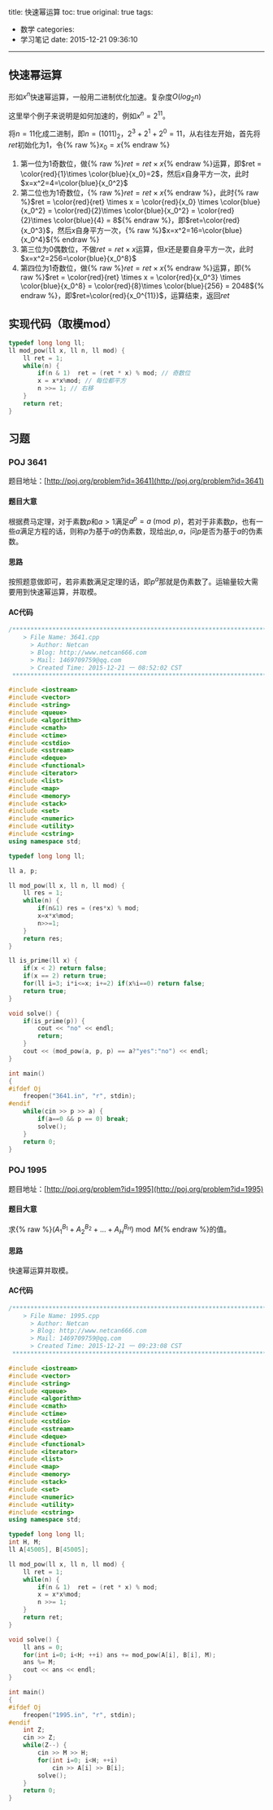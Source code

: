 title: 快速幂运算
toc: true
original: true
tags:
  - 数学
categories:
  - 学习笔记
date: 2015-12-21 09:36:10
---

## 快速幂运算
形如$x^n$快速幂运算，一般用二进制优化加速。复杂度$O(log_2 n)$

这里举个例子来说明是如何加速的，例如$x^n=2^{11}$。

将$n=11$化成二进制，即$n=(1011)_2，2^3+2^1+2^0 = 11$，从右往左开始，首先将$ret$初始化为1，令{% raw %}$x_0=x${% endraw %}

1. 第一位为1奇数位，做{% raw %}$ret = ret\times  x${% endraw %}运算，即$ret = \color{red}{1}\times \color{blue}{x_0}=2$，然后$x$自身平方一次，此时$x=x^2=4=\color{blue}{x_0^2}$
2. 第二位也为1奇数位，{% raw %}$ret = ret \times  x${% endraw %}，此时{% raw %}$ret = \color{red}{ret} \times x = \color{red}{x_0} \times \color{blue}{x_0^2} = \color{red}{2}\times \color{blue}{x_0^2} = \color{red}{2}\times \color{blue}{4} = 8${% endraw %}，即$ret=\color{red}{x_0^3}$，然后$x$自身平方一次，{% raw %}$x=x^2=16=\color{blue}{x_0^4}${% endraw %}
3. 第三位为0偶数位，不做$ret = ret\times x$运算，但$x$还是要自身平方一次，此时$x=x^2=256=\color{blue}{x_0^8}$
4. 第四位为1奇数位，做{% raw %}$ret = ret\times x${% endraw %}运算，即{% raw %}$ret = \color{red}{ret} \times  x = \color{red}{x_0^3} \times  \color{blue}{x_0^8} = \color{red}{8}\times \color{blue}{256} = 2048${% endraw %}，即$ret=\color{red}{x_0^{11}}$，运算结束，返回$ret$

## 实现代码（取模mod）
```cpp
typedef long long ll;
ll mod_pow(ll x, ll n, ll mod) {
	ll ret = 1;
	while(n) {
		if(n & 1)  ret = (ret * x) % mod; // 奇数位
		x = x*x%mod; // 每位都平方
		n >>= 1; // 右移
	}
	return ret;
}
```

## 习题

### POJ 3641
题目地址：[http://poj.org/problem?id=3641](http://poj.org/problem?id=3641)

#### 题目大意
根据费马定理，对于素数$p$和$a>1$满足$a^p = a\pmod p$，若对于非素数$p$，也有一些$a$满足方程的话，则称$p$为基于$a$的伪素数，现给出$p, a$，问$p$是否为基于$a$的伪素数。

#### 思路
按照题意做即可，若非素数满足定理的话，即$p^a % p = a$那就是伪素数了。运输量较大需要用到快速幂运算，并取模。

#### AC代码
```cpp
/*************************************************************************
	> File Name: 3641.cpp
	  > Author: Netcan
	  > Blog: http://www.netcan666.com
	  > Mail: 1469709759@qq.com
	  > Created Time: 2015-12-21 一 08:52:02 CST
 ************************************************************************/

#include <iostream>
#include <vector>
#include <string>
#include <queue>
#include <algorithm>
#include <cmath>
#include <ctime>
#include <cstdio>
#include <sstream>
#include <deque>
#include <functional>
#include <iterator>
#include <list>
#include <map>
#include <memory>
#include <stack>
#include <set>
#include <numeric>
#include <utility>
#include <cstring>
using namespace std;

typedef long long ll;

ll a, p;

ll mod_pow(ll x, ll n, ll mod) {
	ll res = 1;
	while(n) {
		if(n&1) res = (res*x) % mod;
		x=x*x%mod;
		n>>=1;
	}
	return res;
}

ll is_prime(ll x) {
	if(x < 2) return false;
	if(x == 2) return true;
	for(ll i=3; i*i<=x; i+=2) if(x%i==0) return false;
	return true;
}

void solve() {
	if(is_prime(p)) {
		cout << "no" << endl;
		return;
	}
	cout << (mod_pow(a, p, p) == a?"yes":"no") << endl;
}

int main()
{
#ifdef Oj
	freopen("3641.in", "r", stdin);
#endif
	while(cin >> p >> a) {
		if(a==0 && p == 0) break;
		solve();
	}
	return 0;
}
```

### POJ 1995
题目地址：[http://poj.org/problem?id=1995](http://poj.org/problem?id=1995)

#### 题目大意
求{% raw %}$(A_1^{B_1}+A_2^{B_2}+ ... +A_H^{B_H})\bmod M${% endraw %}的值。

#### 思路
快速幂运算并取模。

#### AC代码
```cpp
/*************************************************************************
	> File Name: 1995.cpp
	  > Author: Netcan
	  > Blog: http://www.netcan666.com
	  > Mail: 1469709759@qq.com
	  > Created Time: 2015-12-21 一 09:23:08 CST
 ************************************************************************/

#include <iostream>
#include <vector>
#include <string>
#include <queue>
#include <algorithm>
#include <cmath>
#include <ctime>
#include <cstdio>
#include <sstream>
#include <deque>
#include <functional>
#include <iterator>
#include <list>
#include <map>
#include <memory>
#include <stack>
#include <set>
#include <numeric>
#include <utility>
#include <cstring>
using namespace std;

typedef long long ll;
int H, M;
ll A[45005], B[45005];

ll mod_pow(ll x, ll n, ll mod) {
	ll ret = 1;
	while(n) {
		if(n & 1)  ret = (ret * x) % mod;
		x = x*x%mod;
		n >>= 1;
	}
	return ret;
}

void solve() {
	ll ans = 0;
	for(int i=0; i<H; ++i) ans += mod_pow(A[i], B[i], M);
	ans %= M;
	cout << ans << endl;
}

int main()
{
#ifdef Oj
	freopen("1995.in", "r", stdin);
#endif
	int Z;
	cin >> Z;
	while(Z--) {
		cin >> M >> H;
		for(int i=0; i<H; ++i)
			cin >> A[i] >> B[i];
		solve();
	}
	return 0;
}
```
